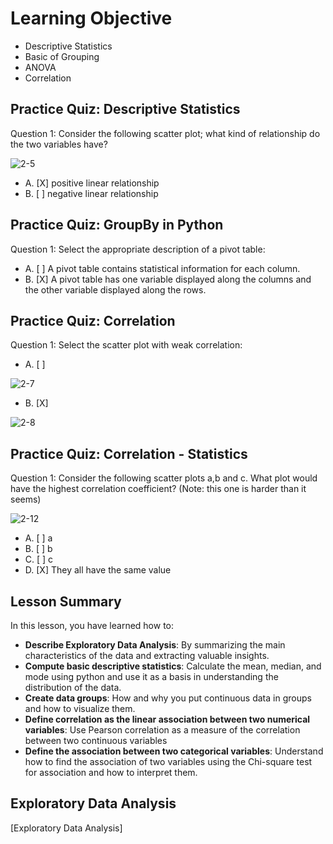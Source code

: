 # Learning Objective

* Descriptive Statistics
* Basic of Grouping
* ANOVA
* Correlation

## Practice Quiz: Descriptive Statistics

Question 1: Consider the following scatter plot; what kind of relationship do the two variables have?

![2-5](https://user-images.githubusercontent.com/17474099/118798613-203acc80-b89e-11eb-829e-67307b413daa.png)

- A. [X] positive linear relationship
- B. [ ] negative linear relationship

## Practice Quiz: GroupBy in Python

Question 1: Select the appropriate description of a pivot table:

- A. [ ] A pivot table contains statistical information for each column.
- B. [X] A pivot table has one variable displayed along the columns and the other variable displayed along the rows.

## Practice Quiz: Correlation

Question 1: Select the scatter plot with weak correlation:

- A. [ ]

![2-7](https://user-images.githubusercontent.com/17474099/118801579-778e6c00-b8a1-11eb-827c-07d138daee72.png)

- B. [X]

![2-8](https://user-images.githubusercontent.com/17474099/118801688-912fb380-b8a1-11eb-8d7a-768320e354af.png)

## Practice Quiz: Correlation - Statistics

Question 1: Consider the following scatter plots a,b and c. What plot would have the highest correlation coefficient? (Note: this one is harder than it seems)

![2-12](https://user-images.githubusercontent.com/17474099/118807980-4023bd80-b8a9-11eb-895a-37a2fb6dab8a.png)

- A. [ ] a
- B. [ ] b
- C. [ ] c
- D. [X] They all have the same value

## Lesson Summary

In this lesson, you have learned how to:

* **Describe Exploratory Data Analysis**: By summarizing the main characteristics of the data and extracting valuable insights.
* **Compute basic descriptive statistics**: Calculate the mean, median, and mode using python and use it as a basis in understanding the distribution of the data.
* **Create data groups**: How and why you put continuous data in groups and how to visualize them.
* **Define correlation as the linear association between two numerical variables**: Use Pearson correlation as a measure of the correlation between two continuous variables
* **Define the association between two categorical variables**: Understand how to find the association of two variables using the Chi-square test for association and how to interpret them.

## Exploratory Data Analysis

[Exploratory Data Analysis]

